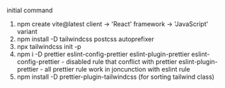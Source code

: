 initial command

1. npm create vite@latest client -> 'React' framework -> 'JavaScript' variant
2. npm install -D tailwindcss postcss autoprefixer
3. npx tailwindcss init -p
4. npm i -D prettier eslint-config-prettier eslint-plugin-prettier
   eslint-config-prettier - disabled rule that conflict with prettier
   eslint-plugin-prettier - all prettier rule work in joncunction with eslint rule
5. npm install -D prettier-plugin-tailwindcss (for sorting tailwind class)
